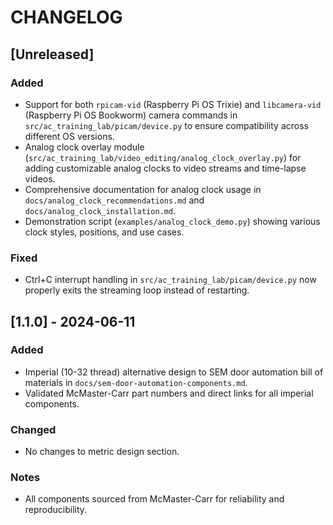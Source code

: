 # CHANGELOG

## [Unreleased]
### Added
- Support for both `rpicam-vid` (Raspberry Pi OS Trixie) and `libcamera-vid` (Raspberry Pi OS Bookworm) camera commands in `src/ac_training_lab/picam/device.py` to ensure compatibility across different OS versions.
- Analog clock overlay module (`src/ac_training_lab/video_editing/analog_clock_overlay.py`) for adding customizable analog clocks to video streams and time-lapse videos.
- Comprehensive documentation for analog clock usage in `docs/analog_clock_recommendations.md` and `docs/analog_clock_installation.md`.
- Demonstration script (`examples/analog_clock_demo.py`) showing various clock styles, positions, and use cases.

### Fixed
- Ctrl+C interrupt handling in `src/ac_training_lab/picam/device.py` now properly exits the streaming loop instead of restarting.

## [1.1.0] - 2024-06-11
### Added
- Imperial (10-32 thread) alternative design to SEM door automation bill of materials in `docs/sem-door-automation-components.md`.
- Validated McMaster-Carr part numbers and direct links for all imperial components.

### Changed
- No changes to metric design section.

### Notes
- All components sourced from McMaster-Carr for reliability and reproducibility.
